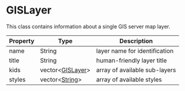 # GISLayer

This class contains information about a single GIS server map layer.

| Property | Type | Description |
|---|---|---|
| name | String | layer name for identification |
| title | String | human-friendly layer title |
| kids | vector<[GISLayer](GISLayer.md)> | array of available sub-layers |
| styles | vector<[String](String.md)> | array of available styles |

